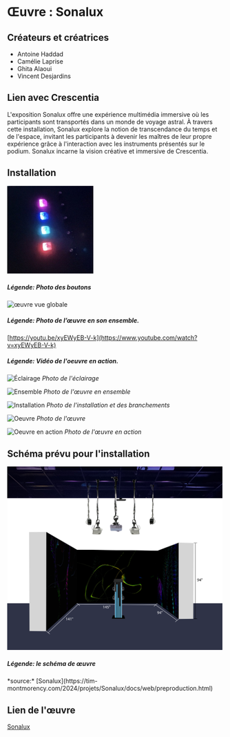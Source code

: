 # Œuvre : Sonalux

## Créateurs et créatrices
- Antoine Haddad
- Camélie Laprise
- Ghita Alaoui
- Vincent Desjardins

## Lien avec Crescentia
L'exposition Sonalux offre une expérience multimédia immersive où les participants sont transportés dans un monde de voyage astral. À travers cette installation, Sonalux explore la notion de transcendance du temps et de l'espace, invitant les participants à devenir les maîtres de leur propre expérience grâce à l'interaction avec les instruments présentés sur le podium. Sonalux incarne la vision créative et immersive de Crescentia.

## Installation
<img src="medias/oeuvre_boutons.jpg" alt="œuvre boutons" width="200"/>
<h5>Légende: Photo des boutons</h5>

<img src="medias/œuvre_vue_globale.jpg" alt="œuvre vue globale" width="200"/>
<h5>Légende: Photo de l’œuvre en son ensemble.</h5>

[https://youtu.be/xyEWyEB-V-k](https://www.youtube.com/watch?v=xyEWyEB-V-k)
<h5>Légende: Vidéo de l'oeuvre en action.</h5>


![Éclairage](./media/experiences/SONALUX_eclairage.jpg)
*Photo de l'éclairage*

![Ensemble](./media/experiences/SONALUX_ensemble.jpg)
*Photo de l'œuvre en ensemble*

![Installation](./media/experiences/SONALUX_installation.jpg)
*Photo de l'installation et des branchements*

![Oeuvre](./media/experiences/SONALUX_large.jpg)
*Photo de l'œuvre*

![Oeuvre en action](./media/experiences/SONALUX_proche.jpg)
*Photo de l'œuvre en action*

## Schéma prévu pour l'installation
<img src="medias/œuvre_schéma.png" alt="œuvre schéma" width="500"/>
<h5>Légende: le schéma de œuvre</h5>
*source:* [Sonalux](https://tim-montmorency.com/2024/projets/Sonalux/docs/web/preproduction.html)

## Lien de l'œuvre
[Sonalux](https://tim-montmorency.com/2024/projets/Sonalux/docs/web/index.html)
